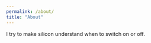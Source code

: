 ```yaml
---
permalink: /about/
title: "About"
---
```

I try to make silicon understand when to switch on or off.